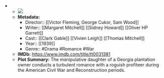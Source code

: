 - 
    - ![](https://m.media-amazon.com/images/M/MV5BYjUyZWZkM2UtMzYxYy00ZmQ3LWFmZTQtOGE2YjBkNjA3YWZlXkEyXkFqcGdeQXVyNzkwMjQ5NzM@._V1_SX300.jpg)  
    - **Metadata:**
        - Director:: [[Victor Fleming, George Cukor, Sam Wood]]
        - Writer:: [[Margaret Mitchell]] [[Sidney Howard]] [[Oliver HP Garrett]]
        - Cast:: [[Clark Gable]] [[Vivien Leigh]] [[Thomas Mitchell]]
        - Year:: [[1939]]
        - Genre:: #Drama #Romance #War
    - **IMDb:** https://www.imdb.com/title/tt0031381
    - **Plot Summary:** The manipulative daughter of a Georgia plantation owner conducts a turbulent romance with a roguish profiteer during the American Civil War and Reconstruction periods.
